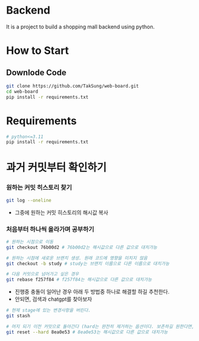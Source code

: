 # Backend
It is a project to build a shopping mall backend using python.

# How to Start
## Downlode Code

```bash
git clone https://github.com/TakSung/web-board.git
cd web-board
pip install -r requirements.txt
```

# Requirements
```bash
# python<=3.11
pip install -r requirements.txt
```

# 과거 커밋부터 확인하기

### 원하는 커밋 히스토리 찾기
```bash
git log --oneline
```
- 그중에 원하는 커밋 히스토리의 해시값 복사

### 처음부터 하나씩 올라가며 공부하기
```bash
# 원하는 시점으로 이동
git checkout 76b00d2 # 76b00d2는 해시값으로 다른 값으로 대치가능

# 원하는 시점에 새로운 브랜치 생성. 원래 코드에 영향을 미치지 않음
git checkout -b study # study는 브랜치 이름으로 다른 이름으로 대치가능

# 다음 커밋으로 넘어가고 싶은 경우
git rebase f257f84 # f257f84는 해시값으로 다른 값으로 대치가능
```
- 진행중 충돌이 일어난 경우 아래 두 방법중 하나로 해결할 하길 추천한다.
- 안되면, 검색과 chatgpt를 찾아보자
```bash
# 현제 stage에 있는 변경사항을 버린다.
git stash

# 머지 되기 이전 커밋으로 돌아간다 (hard는 완전히 제거하는 옵션이다. 보존하길 원한다면, 새로 브랜치를 만들자)
git reset --hard 8ea0e53 # 8ea0e53는 해시값으로 다른 값으로 대치가능
```
